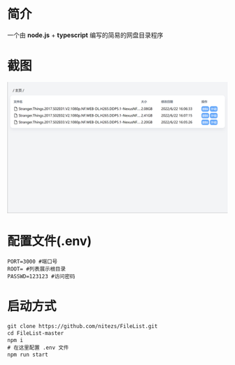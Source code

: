 # 简介

一个由 **node.js** + **typescript** 编写的简易的网盘目录程序

# 截图

![](https://github.com/nitezs/FileList/blob/master/screenshot/1.png?raw=true)

# 配置文件(.env)

```
PORT=3000 #端口号
ROOT= #列表展示根目录
PASSWD=123123 #访问密码
```

# 启动方式

```
git clone https://github.com/nitezs/FileList.git
cd FileList-master
npm i
# 在这里配置 .env 文件
npm run start
```